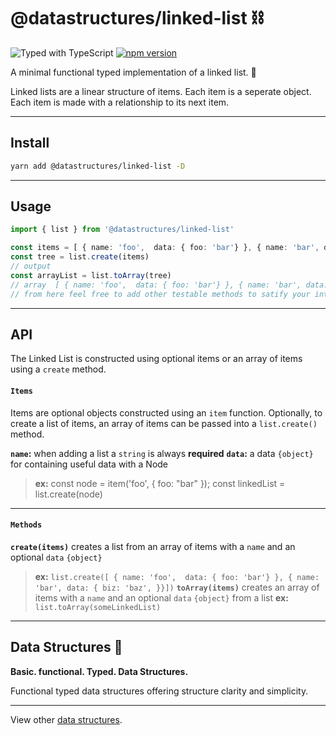 # @datastructures/linked-list ⛓

![Typed with TypeScript](https://flat.badgen.net/badge/icon/Typed?icon=typescript&label&labelColor=blue&color=555555)
[![npm version](https://badge.fury.io/js/%40datastructures%2Flinked-list.svg)](https://badge.fury.io/js/%40datastructures%2Flinked-list)

A minimal functional typed implementation of a linked list. 🦄

Linked lists are a linear structure of items. Each item is a seperate object.
Each item is made with a relationship to its next item.

---

## Install

```sh
yarn add @datastructures/linked-list -D
```

---
## Usage

```typescript
import { list } from '@datastructures/linked-list'

const items = [ { name: 'foo',  data: { foo: 'bar'} }, { name: 'bar', data: { biz: 'baz', }}]
const tree = list.create(items)
// output
const arrayList = list.toArray(tree)
// array  [ { name: 'foo',  data: { foo: 'bar'} }, { name: 'bar', data: { biz: 'baz', }}]
// from here feel free to add other testable methods to satify your interviewer 🙋
```

---

## API

The Linked List is constructed using optional items or an array of items using a `create` method.

#### `Items`

Items are optional objects constructed using an `item` function. Optionally, to create a list of items, an array of items can be passed into a `list.create()` method. 

**`name`:** when adding a list a `string` is always **required**
**`data`:** a data `{object}` for containing useful data with a Node
> **ex:** const node = item('foo', { foo: "bar" }); const linkedList = list.create(node)

---

#### `Methods`

**`create(items)`** creates a list from an array of items with a `name` and an optional `data` `{object}`
> **ex:** `list.create([ { name: 'foo',  data: { foo: 'bar'} }, { name: 'bar', data: { biz: 'baz', }}])`
**`toArray(items)`** creates an array of items with a `name` and an optional `data` `{object}` from a list
> **ex:** `list.toArray(someLinkedList)`

---

## Data Structures 🦄

**Basic. functional. Typed. Data Structures.**

Functional typed data structures offering structure clarity and simplicity.

---

View other [data structures](https://github.com/yowainwright/data-structures).
